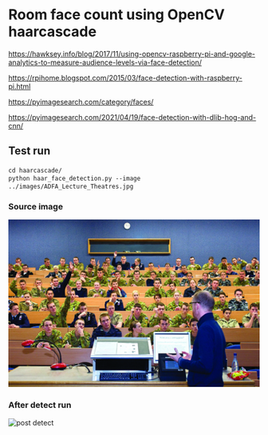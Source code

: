 # Room face count using OpenCV haarcascade

https://hawksey.info/blog/2017/11/using-opencv-raspberry-pi-and-google-analytics-to-measure-audience-levels-via-face-detection/

https://rpihome.blogspot.com/2015/03/face-detection-with-raspberry-pi.html

https://pyimagesearch.com/category/faces/

https://pyimagesearch.com/2021/04/19/face-detection-with-dlib-hog-and-cnn/

## Test run
```
cd haarcascade/
python haar_face_detection.py --image ../images/ADFA_Lecture_Theatres.jpg
```

### Source image
![pre detect](../images/ADFA_Lecture_Theatres.jpg)

### After detect run

![post detect]('./result.jpg')
